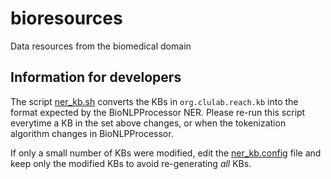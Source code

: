 # bioresources
Data resources from the biomedical domain

## Information for developers
The script [ner_kb.sh](`ner_kb.sh`) converts the KBs in `org.clulab.reach.kb` into the format expected by the BioNLPProcessor NER. Please re-run this script everytime a KB in the set above changes, or when the tokenization algorithm changes in BioNLPProcessor. 

If only a small number of KBs were modified, edit the [ner_kb.config](`ner_kb.config`) file and keep only the modified KBs to avoid re-generating *all* KBs.
